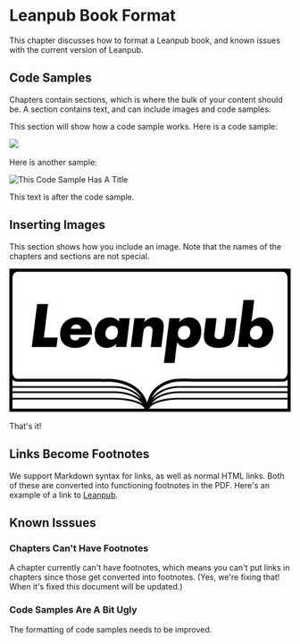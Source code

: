 # Leanpub Book Format
This chapter discusses how to format a Leanpub book, and known issues with the current version of Leanpub.

## Code Samples
Chapters contain sections, which is where the bulk of your content should be.  A section contains text, and can include images and code samples.

This section will show how a code sample works.  Here is a code sample:

![](code/sample1.rb)

Here is another sample:

![This Code Sample Has A Title](code/sample2.rb)

This text is after the code sample.

## Inserting Images
This section shows how you include an image.  Note that the names of the chapters and sections are not special.

![Leanpub Logo](images/LeanpubLogo.png)

That's it!

## Links Become Footnotes
We support Markdown syntax for links, as well as normal HTML links.  Both of these are converted into functioning footnotes in the PDF.  Here's an example of a link to [Leanpub](http://leanpub.com).

## Known Isssues

### Chapters Can't Have Footnotes

A chapter currently can't have footnotes, which means you can't put links in chapters since those get converted into footnotes.  (Yes, we're fixing that!  When it's fixed this document will be updated.)

### Code Samples Are A Bit Ugly

The formatting of code samples needs to be improved.
